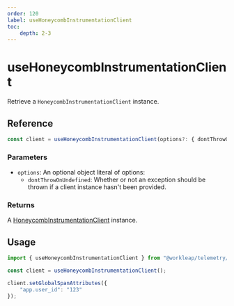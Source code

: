 ```yaml
---
order: 120
label: useHoneycombInstrumentationClient
toc:
    depth: 2-3
---
```


# useHoneycombInstrumentationClient

Retrieve a `HoneycombInstrumentationClient` instance.

## Reference

```ts
const client = useHoneycombInstrumentationClient(options?: { dontThrowOnUndefined? });
```

### Parameters

- `options`: An optional object literal of options:
    - `dontThrowOnUndefined`: Whether or not an exception should be thrown if a client instance hasn't been provided.

### Returns

A [HoneycombInstrumentationClient](./HoneycombInstrumentationClient.md) instance.

## Usage

```ts !#3
import { useHoneycombInstrumentationClient } from "@workleap/telemetry/react";

const client = useHoneycombInstrumentationClient();

client.setGlobalSpanAttributes({
    "app.user_id": "123"
});
```
